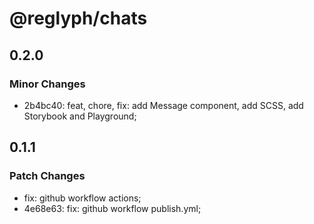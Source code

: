 # @reglyph/chats

## 0.2.0

### Minor Changes

- 2b4bc40: feat, chore, fix: add Message component, add SCSS, add Storybook and Playground;

## 0.1.1

### Patch Changes

- fix: github workflow actions;
- 4e68e63: fix: github workflow publish.yml;
